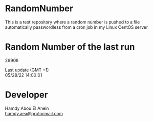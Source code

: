 # RandomNumber    
This is a test repository where a random number is pushed to a file automatically passwordless from a cron job in my Linux CentOS server    
# Random Number of the last run   
26909
      
Last update (GMT +1)    
05/28/22 14:00:01
# Developer    
Hamdy Abou El Anein   
hamdy.aea@protonmail.com
